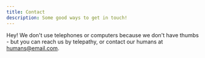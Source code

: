 ```yaml
---
title: Contact
description: Some good ways to get in touch!
---
```


Hey! We don't use telephones or computers because we don't have thumbs - but you can reach us by telepathy, or contact our humans at [humans@email.com](mailto:xxx).
